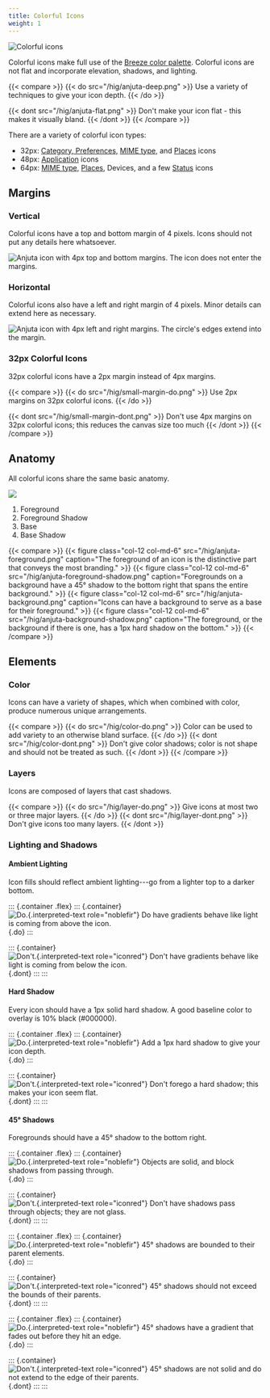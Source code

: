```yaml
---
title: Colorful Icons
weight: 1
---
```



![Colorful icons](/hig/Sample_color_icons.png)

Colorful icons make full use of the
[Breeze color palette](../../color/). Colorful icons are not flat and incorporate elevation,
shadows, and lighting.

{{< compare >}}
{{< do src="/hig/anjuta-deep.png" >}}
Use a variety of techniques to give your icon depth.
{{< /do >}}

{{< dont src="/hig/anjuta-flat.png" >}}
Don't make your icon flat - this makes it visually bland.
{{< /dont >}}
{{< /compare >}}

There are a variety of colorful icon types:

-   32px: [Category, Preferences,](category_preferences.html) [MIME
    type,](mimetype.html) and [Places](places.html) icons
-   48px: [Application](application.html) icons
-   64px: [MIME type,](mimetype.html) [Places,](places.html) Devices,
    and a few [Status](action.html) icons

Margins
-------

### Vertical

Colorful icons have a top and bottom margin of 4 pixels. Icons should
not put any details here whatsoever.

![Anjuta icon with 4px top and bottom margins. The icon does not enter
the margins.](/hig/anjuta-margin-horiz.png)

### Horizontal
Colorful icons also have a left and right margin of 4 pixels. Minor
details can extend here as necessary.

![Anjuta icon with 4px left and right margins. The circle's edges
extend into the margin.](/hig/anjuta-margin-vert.png)

### 32px Colorful Icons

32px colorful icons have a 2px margin instead of 4px margins.

{{< compare >}}
{{< do src="/hig/small-margin-do.png" >}}
Use 2px margins on 32px colorful icons.
{{< /do >}}

{{< dont src="/hig/small-margin-dont.png" >}}
Don't use 4px margins on 32px colorful icons; this reduces the canvas
size too much
{{< /dont >}}
{{< /compare >}}

Anatomy
-------

All colorful icons share the same basic anatomy.

![](/hig/anjuta-anatomy.png)

1.  Foreground
2.  Foreground Shadow
3.  Base
4.  Base Shadow

{{< compare >}}
{{< figure class="col-12 col-md-6" src="/hig/anjuta-foreground.png" caption="The foreground of an icon is the distinctive part that conveys the most branding." >}}
{{< figure class="col-12 col-md-6" src="/hig/anjuta-foreground-shadow.png" caption="Foregrounds on a background have a 45° shadow to the bottom right that spans the entire background." >}}
{{< figure class="col-12 col-md-6" src="/hig/anjuta-background.png" caption="Icons can have a background to serve as a base for their foreground." >}}
{{< figure class="col-12 col-md-6" src="/hig/anjuta-background-shadow.png" caption="The foreground, or the background if there is one, has a 1px hard  shadow on the bottom." >}}
{{< /compare >}}


Elements
--------

### Color

Icons can have a variety of shapes, which when combined with color,
produce numerous unique arrangements.

{{< compare >}}
{{< do src="/hig/color-do.png" >}}
Color can be used to add variety to an otherwise bland surface.
{{< /do >}}
{{< dont src="/hig/color-dont.png" >}}
Don't give color shadows; color is not shape and should not be treated as
such.
{{< /dont >}}
{{< /compare >}}

### Layers

Icons are composed of layers that cast shadows.

{{< compare >}}
{{< do src="/hig/layer-do.png" >}}
Give icons at most two or three major layers.
{{< /do >}}
{{< dont src="/hig/layer-dont.png" >}}
Don't give icons too many layers.
{{< /dont >}}

### Lighting and Shadows

#### Ambient Lighting

Icon fills should reflect ambient lighting---go from a lighter top to a
darker bottom.

::: {.container .flex}
::: {.container}
![`Do.`{.interpreted-text role="noblefir"} Do have gradients behave like
light is coming from above the
icon.](/hig/lighting-gradient-do.png){.do}
:::

::: {.container}
![`Don't.`{.interpreted-text role="iconred"} Don't have gradients
behave like light is coming from below the
icon.](/hig/lighting-gradient-dont.png){.dont}
:::
:::

#### Hard Shadow

Every icon should have a 1px solid hard shadow. A good baseline color to
overlay is 10% black (#000000).

::: {.container .flex}
::: {.container}
![`Do.`{.interpreted-text role="noblefir"} Add a 1px hard shadow to give
your icon depth.](/hig/hardshadow-do.png){.do}
:::

::: {.container}
![`Don't.`{.interpreted-text role="iconred"} Don't forego a hard
shadow; this makes your icon seem
flat.](/hig/hardshadow-dont.png){.dont}
:::
:::

#### 45° Shadows

Foregrounds should have a 45° shadow to the bottom right.

::: {.container .flex}
::: {.container}
![`Do.`{.interpreted-text role="noblefir"} Objects are solid, and block
shadows from passing through.](/hig/45shadow-do.png){.do}
:::

::: {.container}
![`Don't.`{.interpreted-text role="iconred"} Don't have shadows pass
through objects; they are not glass.](/hig/45shadow-dont.png){.dont}
:::
:::

::: {.container .flex}
::: {.container}
![`Do.`{.interpreted-text role="noblefir"} 45° shadows are bounded to
their parent elements.](/hig/bound-do.png){.do}
:::

::: {.container}
![`Don't.`{.interpreted-text role="iconred"} 45° shadows should not
exceed the bounds of their parents.](/hig/bound-dont.png){.dont}
:::
:::

::: {.container .flex}
::: {.container}
![`Do.`{.interpreted-text role="noblefir"} 45° shadows have a gradient
that fades out before they hit an edge.](/hig/gradient-do.png){.do}
:::

::: {.container}
![`Don't.`{.interpreted-text role="iconred"} 45° shadows are not solid
and do not extend to the edge of their
parents.](/hig/gradient-dont.png){.dont}
:::
:::
